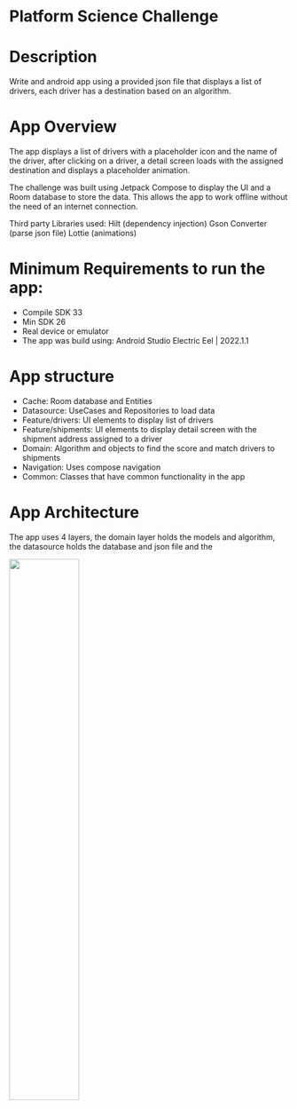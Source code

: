 # Platform Science Challenge
# Description
Write and android app using a provided json file that displays a list of drivers, each driver has a destination based on an algorithm.

# App Overview
The app displays a list of drivers with a placeholder icon and the name of the driver, after clicking on a driver, a detail screen loads with the assigned destination and displays a placeholder animation.

The challenge was built using Jetpack Compose to display the UI and a Room database to store the data. This allows the app to work offline 
without the need of an internet connection.

Third party Libraries used:
Hilt (dependency injection)
Gson Converter (parse json file)
Lottie (animations)

# Minimum Requirements to run the app:
* Compile SDK 33
* Min SDK 26
* Real device or emulator
* The app was build using: Android Studio Electric Eel | 2022.1.1

# App structure
* Cache: Room database and Entities
* Datasource: UseCases and Repositories to load data
* Feature/drivers: UI elements to display list of drivers
* Feature/shipments: UI elements to display detail screen with the shipment address assigned to a driver
* Domain: Algorithm and objects to find the score and match drivers to shipments 
* Navigation: Uses compose navigation 
* Common: Classes that have common functionality in the app 

# App Architecture
The app uses 4 layers, the domain layer holds the models and algorithm, the datasource holds the database and json file and the 


<img src="https://user-images.githubusercontent.com/6471872/220919125-98554de6-28fb-4ab6-82c3-b6e8f60f1d37.jpg" width=50% height=50%>



